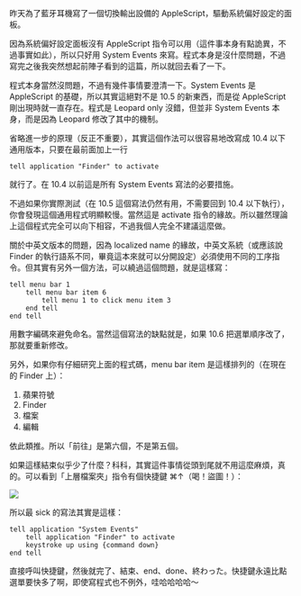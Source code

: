 昨天為了藍牙耳機寫了一個切換輸出設備的 AppleScript，驅動系統偏好設定的面板。

因為系統偏好設定面板沒有 AppleScript 指令可以用（這件事本身有點詭異，不過事實如此），所以只好用 System Events 來寫。程式本身是沒什麼問題，不過寫完之後我突然想起前陣子看到的這篇，所以就回去看了一下。

程式本身當然沒問題，不過有幾件事情要澄清一下。System Events 是 AppleScript 的基礎，所以其實這絕對不是 10.5 的新東西，而是從 AppleScript 剛出現時就一直存在。程式是 Leopard only 沒錯，但並非 System Events 本身，而是因為 Leopard 修改了其中的機制。

省略進一步的原理（反正不重要），其實這個作法可以很容易地改寫成 10.4 以下通用版本，只要在最前面加上一行

```applescript
tell application "Finder" to activate
```

就行了。在 10.4 以前這是所有 System Events 寫法的必要措施。

不過如果你實際測試（在 10.5 這個寫法仍然有用，不需要回到 10.4 以下執行），你會發現這個通用程式明顯較慢。當然這是 activate 指令的緣故。所以雖然理論上這個程式完全可以向下相容，不過我個人完全不建議這麼做。

關於中英文版本的問題，因為 localized name 的緣故，中英文系統（或應該說 Finder 的執行語系不同，畢竟這本來就可以分開設定）必須使用不同的工序指令。但其實有另外一個方法，可以繞過這個問題，就是這樣寫：

```applescript
tell menu bar 1
    tell menu bar item 6
        tell menu 1 to click menu item 3
    end tell
end tell
```

用數字編碼來避免命名。當然這個寫法的缺點就是，如果 10.6 把選單順序改了，那就要重新修改。

另外，如果你有仔細研究上面的程式碼，menu bar item 是這樣排列的（在現在的 Finder 上）：

1. 蘋果符號
2. Finder
3. 檔案
4. 編輯

依此類推。所以「前往」是第六個，不是第五個。



如果這樣結束似乎少了什麼？科科，其實這件事情從頭到尾就不用這麼麻煩，真的。可以看到「上層檔案夾」指令有個快捷鍵 ⌘↑（喝！盜圖！）：

[![](http://farm3.static.flickr.com/2280/3534771143_a49e57663b_o.png)](http://blog.yorkxin.org/posts/2009/05/16/finder-go-to-enclosing-folder/)

所以最 sick 的寫法其實是這樣：

```applescript
tell application "System Events"
    tell application "Finder" to activate
    keystroke up using {command down}
end tell
```

直接呼叫快捷鍵，然後就完了、結束、end、done、終わった。快捷鍵永遠比點選單要快多了啊，即使寫程式也不例外，哇哈哈哈哈～